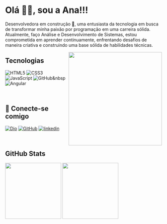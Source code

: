# Olá 👋🏽, sou a  Ana!!!
<p width="300px">Desenvolvedora em construção 🚀, uma entusiasta da tecnologia em busca de transformar minha paixão por programação em uma carreira sólida. Atualmente, faço Análise e Desenvolvimento de Sistemas, estou comprometida em aprender continuamente, enfrentando desafios de maneira criativa e construindo uma base sólida de habilidades técnicas.</p>


<img align="right" width="300" src="https://img.freepik.com/free-vector/colorful-illustration-female-programmer-working_23-2148277397.jpg?w=740&t=st=1692896262~exp=1692896862~hmac=b803cecb7e2488feb567133a3ca4909e2813a3f6f70a9ae3f673ba33de675162" />


## Tecnologias
![HTML5](https://img.shields.io/badge/HTML5-ff7f00?style=for-the-badge&logo=html5&logoColor=fff)
![CSS3](https://img.shields.io/badge/CSS3-264CE4?style=for-the-badge&logo=css3&logoColor=fff)
![JavaScript](https://img.shields.io/badge/JavaScript-f6d816?style=for-the-badge&logo=javascript&logoColor=fff)
![GitHub](https://img.shields.io/badge/-GitHub-000?style=for-the-badge&logo=github)&nbsp
![Angular](https://img.shields.io/badge/-Angular-d32f2f?style=for-the-badge&logo=angular&logoColor=fff)&nbsp;

&nbsp;
## 🔗 Conecte-se comigo
[![Dio](https://img.shields.io/badge/Meu%20Perfil%20na%20Dio-5c4dce?style=for-the-badge&logo=DigitalInovationOne&logoColor=5c4dce)](https://www.dio.me/users/anasato27)
[![GitHub](https://img.shields.io/badge/GitHub-000?style=for-the-badge&logo=GitHub&logoColor=fff)](https://github.com/Ana-Sato)
[![linkedin](https://img.shields.io/badge/linkedin-0a66c2?style=for-the-badge&logo=Linkedin&logoColor=fff)](https://www.linkedin.com/in/ana-sato-aa79552a0/)

&nbsp;
## GitHub Stats
<div>
<img loading="lazy" height="180em" src="https://github-readme-stats-git-masterrstaa-rickstaa.vercel.app/api/top-langs/?username=Ana-Sato&layout=compact&bg_color=f4eaf5&border_color=5c4dce&title_color=5c4dce&text_color=000"/>
<img loading="lazy" height="180em" src="https://streak-stats.demolab.com/?user=Ana-Sato&theme=buefy&background=f4eaf5&border=5c4dce&dates=000"/>
</div>




